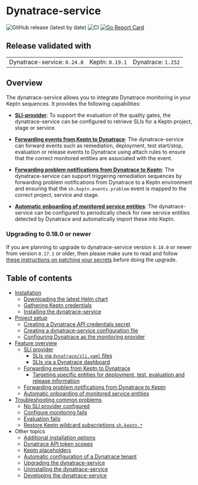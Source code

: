 # Dynatrace-service

![GitHub release (latest by date)](https://img.shields.io/github/v/release/keptn-contrib/dynatrace-service)
![CI](https://github.com/keptn-contrib/dynatrace-service/workflows/CI/badge.svg?branch=master)
[![Go Report Card](https://goreportcard.com/badge/github.com/keptn-contrib/dynatrace-service)](https://goreportcard.com/report/github.com/keptn-contrib/dynatrace-service)

## Release validated with

||||
|---|---|---|
| Dynatrace-service: `0.24.0` | Keptn: `0.19.1` | Dynatrace: `1.252` |


## Overview

The dynatrace-service allows you to integrate Dynatrace monitoring in your Keptn sequences. It provides the following capabilities:

- [**SLI-provider**](https://raw.githubusercontent.com/keptn-contrib/dynatrace-service/24a7f2cd72bb6f4938e3dce2cb4d6e71aa719676/documentation/sli-provider.md): To support the evaluation of the quality gates, the dynatrace-service can be configured to retrieve SLIs for a Keptn project, stage or service. 

- [**Forwarding events from Keptn to Dynatrace**](https://raw.githubusercontent.com/keptn-contrib/dynatrace-service/24a7f2cd72bb6f4938e3dce2cb4d6e71aa719676/documentation/event-forwarding-to-dynatrace.md): The dynatrace-service can forward events such as remediation, deployment, test start/stop, evaluation or release events to Dynatrace using attach rules to ensure that the correct monitored entities are associated with the event.

- [**Forwarding problem notifications from Dynatrace to Keptn**](https://raw.githubusercontent.com/keptn-contrib/dynatrace-service/24a7f2cd72bb6f4938e3dce2cb4d6e71aa719676/documentation/problem-forwarding-to-keptn.md): The dynatrace-service can support triggering remediation sequences by forwarding problem notifications from Dynatrace to a Keptn environment and ensuring that the `sh.keptn.events.problem` event is mapped to the correct project, service and stage.

- [**Automatic onboarding of monitored service entities**](https://raw.githubusercontent.com/keptn-contrib/dynatrace-service/24a7f2cd72bb6f4938e3dce2cb4d6e71aa719676/documentation/auto-service-onboarding.md): The dynatrace-service can be configured to periodically check for new service entities detected by Dynatrace and automatically import these into Keptn.

### Upgrading to 0.18.0 or newer

If you are planning to upgrade to dynatrace-service version `0.18.0` or newer from version `0.17.1` or older, then please make sure to read and follow [these instructions on patching your secrets](https://raw.githubusercontent.com/keptn-contrib/dynatrace-service/24a7f2cd72bb6f4938e3dce2cb4d6e71aa719676/documentation/patching-dynatrace-secrets.md) before doing the upgrade.

## Table of contents

- [Installation](https://raw.githubusercontent.com/keptn-contrib/dynatrace-service/24a7f2cd72bb6f4938e3dce2cb4d6e71aa719676/documentation/installation.md)
  - [Downloading the latest Helm chart](https://raw.githubusercontent.com/keptn-contrib/dynatrace-service/24a7f2cd72bb6f4938e3dce2cb4d6e71aa719676/documentation/installation.md#1-download-the-latest-dynatrace-service-helm-chart)
  - [Gathering Keptn credentials](https://raw.githubusercontent.com/keptn-contrib/dynatrace-service/24a7f2cd72bb6f4938e3dce2cb4d6e71aa719676/documentation/installation.md#2-gather-keptn-credentials)
  - [Installing the dynatrace-service](https://raw.githubusercontent.com/keptn-contrib/dynatrace-service/24a7f2cd72bb6f4938e3dce2cb4d6e71aa719676/documentation/installation.md#3-install-the-dynatrace-service )
- [Project setup](https://raw.githubusercontent.com/keptn-contrib/dynatrace-service/24a7f2cd72bb6f4938e3dce2cb4d6e71aa719676/documentation/project-setup.md)
  - [Creating a Dynatrace API credentials secret](https://raw.githubusercontent.com/keptn-contrib/dynatrace-service/24a7f2cd72bb6f4938e3dce2cb4d6e71aa719676/documentation/project-setup.md#1-create-a-dynatrace-api-credentials-secret)
  - [Creating a dynatrace-service configuration file](https://raw.githubusercontent.com/keptn-contrib/dynatrace-service/24a7f2cd72bb6f4938e3dce2cb4d6e71aa719676/documentation/project-setup.md#2-create-a-dynatrace-service-configuration-file-dynatracedynatraceconfyaml)
  - [Configuring Dynatrace as the monitoring provider](https://raw.githubusercontent.com/keptn-contrib/dynatrace-service/24a7f2cd72bb6f4938e3dce2cb4d6e71aa719676/documentation/project-setup.md#3-configure-dynatrace-as-the-monitoring-provider)
- [Feature overview](https://raw.githubusercontent.com/keptn-contrib/dynatrace-service/24a7f2cd72bb6f4938e3dce2cb4d6e71aa719676/documentation/feature-overview.md)
  - [SLI provider](https://raw.githubusercontent.com/keptn-contrib/dynatrace-service/24a7f2cd72bb6f4938e3dce2cb4d6e71aa719676/documentation/sli-provider.md)
    - [SLIs via `dynatrace/sli.yaml` files](https://raw.githubusercontent.com/keptn-contrib/dynatrace-service/24a7f2cd72bb6f4938e3dce2cb4d6e71aa719676/documentation/slis-via-files.md)
    - [SLIs via a Dynatrace dashboard](https://raw.githubusercontent.com/keptn-contrib/dynatrace-service/24a7f2cd72bb6f4938e3dce2cb4d6e71aa719676/documentation/slis-via-dashboard.md)
  - [Forwarding events from Keptn to Dynatrace](https://raw.githubusercontent.com/keptn-contrib/dynatrace-service/24a7f2cd72bb6f4938e3dce2cb4d6e71aa719676/documentation/event-forwarding-to-dynatrace.md)
    - [Targeting specific entities for deployment, test, evaluation and release information](https://raw.githubusercontent.com/keptn-contrib/dynatrace-service/24a7f2cd72bb6f4938e3dce2cb4d6e71aa719676/documentation/event-forwarding-to-dynatrace-to-specific-entities.md)
  - [Forwarding problem notifications from Dynatrace to Keptn](https://raw.githubusercontent.com/keptn-contrib/dynatrace-service/24a7f2cd72bb6f4938e3dce2cb4d6e71aa719676/documentation/problem-forwarding-to-keptn.md)
  - [Automatic onboarding of monitored service entities](https://raw.githubusercontent.com/keptn-contrib/dynatrace-service/24a7f2cd72bb6f4938e3dce2cb4d6e71aa719676/documentation/auto-service-onboarding.md)
- [Troubleshooting common problems](https://raw.githubusercontent.com/keptn-contrib/dynatrace-service/24a7f2cd72bb6f4938e3dce2cb4d6e71aa719676/documentation/troubleshooting.md)
  - [No SLI provider configured](https://raw.githubusercontent.com/keptn-contrib/dynatrace-service/24a7f2cd72bb6f4938e3dce2cb4d6e71aa719676/documentation/troubleshooting_no-sli-provider.md)
  - [Configure monitoring fails](https://raw.githubusercontent.com/keptn-contrib/dynatrace-service/24a7f2cd72bb6f4938e3dce2cb4d6e71aa719676/documentation/troubleshooting_configure-monitoring-fails.md)
  - [Evaluation fails](https://raw.githubusercontent.com/keptn-contrib/dynatrace-service/24a7f2cd72bb6f4938e3dce2cb4d6e71aa719676/documentation/troubleshooting_evaluation-fails.md)
  - [Restore Keptn wildcard subscriptions `sh.keptn.*`](https://raw.githubusercontent.com/keptn-contrib/dynatrace-service/24a7f2cd72bb6f4938e3dce2cb4d6e71aa719676/documentation/troubleshooting_restore-keptn-wildcard-subscriptions.md)
- Other topics
  - [Additional installation options](https://raw.githubusercontent.com/keptn-contrib/dynatrace-service/24a7f2cd72bb6f4938e3dce2cb4d6e71aa719676/documentation/additional-installation-options.md)
  - [Dynatrace API token scopes](https://raw.githubusercontent.com/keptn-contrib/dynatrace-service/24a7f2cd72bb6f4938e3dce2cb4d6e71aa719676/documentation/dynatrace-api-token-scopes.md)
  - [Keptn placeholders](https://raw.githubusercontent.com/keptn-contrib/dynatrace-service/24a7f2cd72bb6f4938e3dce2cb4d6e71aa719676/documentation/keptn-placeholders.md)
  - [Automatic configuration of a Dynatrace tenant](https://raw.githubusercontent.com/keptn-contrib/dynatrace-service/24a7f2cd72bb6f4938e3dce2cb4d6e71aa719676/documentation/auto-tenant-configuration.md)
  - [Upgrading the dynatrace-service](https://raw.githubusercontent.com/keptn-contrib/dynatrace-service/24a7f2cd72bb6f4938e3dce2cb4d6e71aa719676/documentation/other-topics.md#upgrading-the-dynatrace-service)
  - [Uninstalling the dynatrace-service](https://raw.githubusercontent.com/keptn-contrib/dynatrace-service/24a7f2cd72bb6f4938e3dce2cb4d6e71aa719676/documentation/other-topics.md#uninstalling-the-dynatrace-service)
  - [Developing the dynatrace-service](https://raw.githubusercontent.com/keptn-contrib/dynatrace-service/24a7f2cd72bb6f4938e3dce2cb4d6e71aa719676/documentation/other-topics.md#developing-the-dynatrace-service)
